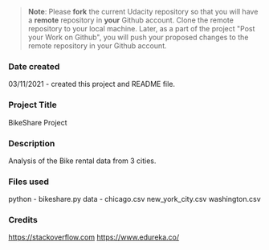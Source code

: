 >**Note**: Please **fork** the current Udacity repository so that you will have a **remote** repository in **your** Github account. Clone the remote repository to your local machine. Later, as a part of the project "Post your Work on Github", you will push your proposed changes to the remote repository in your Github account.

### Date created
03/11/2021 - created this project and README file.

### Project Title
BikeShare Project

### Description
Analysis of the Bike rental data from 3 cities.


### Files used
python - bikeshare.py
data -
chicago.csv
new_york_city.csv
washington.csv

### Credits
https://stackoverflow.com
https://www.edureka.co/
